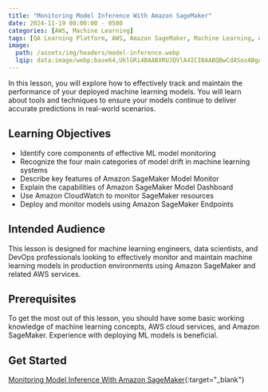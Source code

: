 ```yaml
---
title: "Monitoring Model Inference With Amazon SageMaker"
date: 2024-11-19 08:00:00 - 0500
categories: [AWS, Machine Learning]
tags: [QA Learning Platform, AWS, Amazon SageMaker, Machine Learning, Amazon SageMaker Model Monitor, Amazon SageMaker Model Dashboard, Amazon SageMaker Endpoints, Amazon CloudWatch]
image: 
  path: /assets/img/headers/model-inference.webp
  lqip: data:image/webp;base64,UklGRi4BAABXRUJQVlA4ICIBAABQBwCdASooABgAPu1srlIppaQipWsxMB2JZAC/awz73+ga0zMveLq/X+8df6mzvni0vbZTS8Fr+crbaF5nN8ejMyIAAP75xrn5sqa6P2wBR+4b7MZvw8JP7H31awvzpnTyyaWAQIpDXnpz417yZSul30Zrx1jDk26ViKWwnVVU6qz0TUmkJjRRa+frlPrW8jQwz9ta4N+x3Uv7IdM6HyUHcmlKn+1POiiFZN8O/VOCSmb7lTCENYGiZQCtQ7tMDlTsbVSvW68Cu8LccJcBH86QTA/CINH5zotFvgkOEnPVqYH+mnPeTkuOc7KQTzqTnK/Kr/Br9oVxs7pb4juwjP6yoJGTsD5dfUKqUI14nlcPJMZl9JhdzU0lff4TuHJPL4AAAA==
---
```


In this lesson, you will explore how to effectively track and maintain the performance of your deployed machine learning models. You will learn about tools and techniques to ensure your models continue to deliver accurate predictions in real-world scenarios.

## Learning Objectives
- Identify core components of effective ML model monitoring
- Recognize the four main categories of model drift in machine learning systems
- Describe key features of Amazon SageMaker Model Monitor
- Explain the capabilities of Amazon SageMaker Model Dashboard
- Use Amazon CloudWatch to monitor SageMaker resources
- Deploy and monitor models using Amazon SageMaker Endpoints

## Intended Audience 
This lesson is designed for machine learning engineers, data scientists, and DevOps professionals looking to effectively monitor and maintain machine learning models in production environments using Amazon SageMaker and related AWS services.

## Prerequisites 
To get the most out of this lesson, you should have some basic working knowledge of machine learning concepts, AWS cloud services, and Amazon SageMaker. Experience with deploying ML models is beneficial.

## Get Started
[Monitoring Model Inference With Amazon SageMaker](https://platform.qa.com/course/optimize-machine-learning-models-for-inference-with-sagemaker-neo-1/introduction-1730928863253-1/){:target="_blank"}